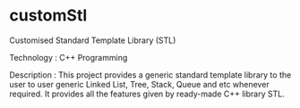 # customStl

Customised Standard Template Library (STL)

Technology : C++ Programming

Description : This project provides a generic standard template library to the user to user generic Linked List, Tree, Stack, Queue and etc whenever required. It provides all the features given by ready-made C++ library STL.
